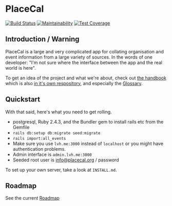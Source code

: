 # PlaceCal

[![Build Status](https://travis-ci.org/geeksforsocialchange/PlaceCal.svg?branch=master)](https://travis-ci.org/geeksforsocialchange/PlaceCal) [![Maintainability](https://api.codeclimate.com/v1/badges/18174238dc53c658212b/maintainability)](https://codeclimate.com/github/geeksforsocialchange/PlaceCal/maintainability) [![Test Coverage](https://api.codeclimate.com/v1/badges/18174238dc53c658212b/test_coverage)](https://codeclimate.com/github/geeksforsocialchange/PlaceCal/test_coverage)

## Introduction / Warning

PlaceCal is a large and very complicated app for collating organisation and event information from a large variety of sources. In the words of one developer: "I'm not sure where the interface between the app and the real world is here".

To get an idea of the project and what we're about, check out [the handbook](https://handbook.placecal.org/) which is also [in it's own respository](https://github.com/geeksforsocialchange/PlaceCal-Handbook), and especially the [Glossary](glossary.md).

## Quickstart

With that said, here's what you need to get rolling.

* postgresql, Ruby 2.4.3, and the Bundler gem to install rails etc from the Gemfile
* `rails db:setup db:migrate seed:migrate`
* `rails import:all_events`
* Make sure you use `lvh.me:3000` instead of `localhost` or you might have authentication problems.
* Admin interface is `admin.lvh.me:3000`
* Seeded root user is info@placecal.org / password

To set up your own server, take a look at `INSTALL.md`.

## Roadmap

See the current [Roadmap](developers/roadmap.md)
